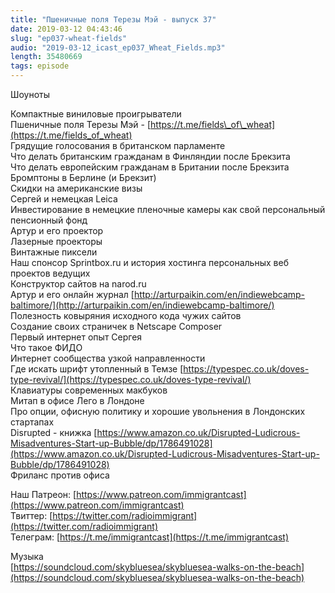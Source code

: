 ```yaml
---
title: "Пшеничные поля Терезы Мэй - выпуск 37"
date: 2019-03-12 04:43:46
slug: "ep037-wheat-fields"
audio: "2019-03-12_icast_ep037_Wheat_Fields.mp3"
length: 35480669
tags: episode
---
```

Шоуноты  
  
Компактные виниловые проигрыватели  
Пшеничные поля Терезы Мэй - [https://t.me/fields\_of\_wheat](https://t.me/fields_of_wheat)  
Грядущие голосования в британском парламенте  
Что делать британским гражданам в Финляндии после Брекзита  
Что делать европейским гражданам в Британии после Брекзита  
Бромптоны в Берлине (и Брекзит)  
Скидки на американские визы  
Сергей и немецкая Leica  
Инвестирование в немецкие пленочные камеры как свой персональный пенсионный фонд  
Артур и его проектор  
Лазерные проекторы  
Винтажные пиксели  
Наш спонсор Sprintbox.ru и история хостинга персональных веб проектов ведущих  
Конструктор сайтов на narod.ru  
Артур и его онлайн журнал [http://arturpaikin.com/en/indiewebcamp-baltimore/](http://arturpaikin.com/en/indiewebcamp-baltimore/)  
Полезность ковыряния исходного кода чужих сайтов  
Создание своих страничек в Netscape Composer  
Первый интернет опыт Сергея  
Что такое ФИДО  
Интернет сообщества узкой направленности  
Где искать шрифт утопленный в Темзе [https://typespec.co.uk/doves-type-revival/](https://typespec.co.uk/doves-type-revival/)  
Клавиатуры современных макбуков  
Митап в офисе Лего в Лондоне  
Про опции, офисную политику и хорошие увольнения в Лондонских стартапах  
Disrupted - книжка [https://www.amazon.co.uk/Disrupted-Ludicrous-Misadventures-Start-up-Bubble/dp/1786491028](https://www.amazon.co.uk/Disrupted-Ludicrous-Misadventures-Start-up-Bubble/dp/1786491028)  
Фриланс против офиса  
  
Наш Патреон: [https://www.patreon.com/immigrantcast](https://www.patreon.com/immigrantcast)  
Твиттер: [https://twitter.com/radioimmigrant](https://twitter.com/radioimmigrant)  
Телеграм: [https://t.me/immigrantcast](https://t.me/immigrantcast)  
  
Музыка  
[https://soundcloud.com/skybluesea/skybluesea-walks-on-the-beach](https://soundcloud.com/skybluesea/skybluesea-walks-on-the-beach)
